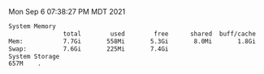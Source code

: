 Mon Sep  6 07:38:27 PM MDT 2021
```bash
System Memory
               total        used        free      shared  buff/cache   available
Mem:           7.7Gi       558Mi       5.3Gi       8.0Mi       1.8Gi       6.8Gi
Swap:          7.6Gi       225Mi       7.4Gi
System Storage
657M	.
```
```bash
